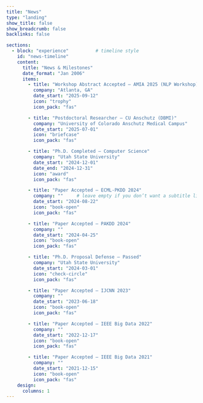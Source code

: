 ```yaml
---
title: "News"
type: "landing"
show_title: false
show_breadcrumb: false
backlinks: false

sections:
  - block: "experience"          # timeline style
    id: "news-timeline"
    content:
      title: "News & Milestones"
      date_format: "Jan 2006"
      items:
        - title: "Workshop Abstract Accepted — AMIA 2025 (NLP Workshop)"
          company: "Atlanta, GA"
          date_start: "2025-09-12"
          icon: "trophy"
          icon_pack: "fas"

        - title: "Postdoctoral Researcher — CU Anschutz (DBMI)"
          company: "University of Colorado Anschutz Medical Campus"
          date_start: "2025-07-01"
          icon: "briefcase"
          icon_pack: "fas"

        - title: "Ph.D. Completed — Computer Science"
          company: "Utah State University"
          date_start: "2024-12-01"
          date_end: "2024-12-31"
          icon: "award"
          icon_pack: "fas"

        - title: "Paper Accepted — ECML-PKDD 2024"
          company: ""     # leave empty if you don’t want a subtitle line
          date_start: "2024-08-22"
          icon: "book-open"
          icon_pack: "fas"

        - title: "Paper Accepted — PAKDD 2024"
          company: ""
          date_start: "2024-04-25"
          icon: "book-open"
          icon_pack: "fas"

        - title: "Ph.D. Proposal Defense — Passed"
          company: "Utah State University"
          date_start: "2024-03-01"
          icon: "check-circle"
          icon_pack: "fas"

        - title: "Paper Accepted — IJCNN 2023"
          company: ""
          date_start: "2023-06-18"
          icon: "book-open"
          icon_pack: "fas"

        - title: "Paper Accepted — IEEE Big Data 2022"
          company: ""
          date_start: "2022-12-17"
          icon: "book-open"
          icon_pack: "fas"

        - title: "Paper Accepted — IEEE Big Data 2021"
          company: ""
          date_start: "2021-12-15"
          icon: "book-open"
          icon_pack: "fas"
    design:
      columns: 1
---
```

